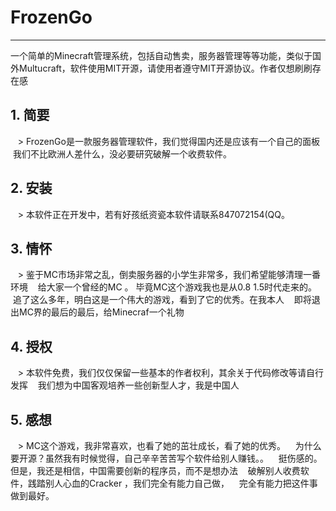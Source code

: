 # FrozenGo
---
一个简单的Minecraft管理系统，包括自动售卖，服务器管理等等功能，类似于国外Multucraft，软件使用MIT开源，请使用者遵守MIT开源协议。作者仅想刷刷存在感

## 1. 简要 
    > FrozenGo是一款服务器管理软件，我们觉得国内还是应该有一个自己的面板
    我们不比欧洲人差什么，没必要研究破解一个收费软件。
## 2. 安装 
    > 本软件正在开发中，若有好孩纸资瓷本软件请联系847072154(QQ。
    
## 3. 情怀 
    > 鉴于MC市场非常之乱，倒卖服务器的小学生非常多，我们希望能够清理一番环境
    给大家一个曾经的MC 。 毕竟MC这个游戏我也是从0.8 1.5时代走来的。
    追了这么多年，明白这是一个伟大的游戏，看到了它的优秀。在我本人
    即将退出MC界的最后的最后，给Minecraf一个礼物
    
## 4. 授权    
    > 本软件免费，我们仅仅保留一些基本的作者权利，其余关于代码修改等请自行发挥
    我们想为中国客观培养一些创新型人才，我是中国人
## 5. 感想  
    > MC这个游戏，我非常喜欢，也看了她的茁壮成长，看了她的优秀。
    为什么要开源？虽然我有时候觉得，自己辛辛苦苦写个软件给别人赚钱。。
    挺伤感的。但是，我还是相信，中国需要创新的程序员，而不是想办法
    破解别人收费软件，践踏别人心血的Cracker ，我们完全有能力自己做，
    完全有能力把这件事做到最好。
